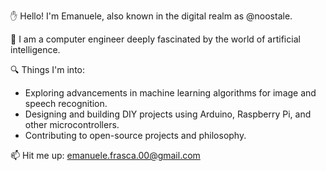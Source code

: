 ✋ Hello! I'm Emanuele, also known in the digital realm as @noostale.

🤖 I am a computer engineer deeply fascinated by the world of artificial intelligence.

🔍 Things I'm into:
- Exploring advancements in machine learning algorithms for image and speech recognition.
- Designing and building DIY projects using Arduino, Raspberry Pi, and other microcontrollers.
- Contributing to open-source projects and philosophy.

📫 Hit me up: emanuele.frasca.00@gmail.com
